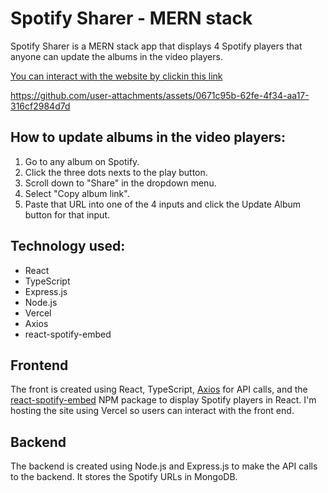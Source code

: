 # Spotify Sharer - MERN stack

Spotify Sharer is a MERN stack app that displays 4 Spotify players that anyone can update the albums in the video players.

[You can interact with the website by clickin this link](https://spotify-app-frontend-code.vercel.app/)

https://github.com/user-attachments/assets/0671c95b-62fe-4f34-aa17-316cf2984d7d

## How to update albums in the video players:

1. Go to any album on Spotify.
2. Click the three dots nexts to the play button.
3. Scroll down to "Share" in the dropdown menu.
4. Select "Copy album link".
5. Paste that URL into one of the 4 inputs and click the Update Album button for that input.

## Technology used:

- React
- TypeScript
- Express.js
- Node.js
- Vercel
- Axios
- react-spotify-embed

## Frontend

The front is created using React, TypeScript, [Axios](https://www.npmjs.com/package/axios) for API calls, and the [react-spotify-embed](https://www.npmjs.com/package/react-spotify-embed) NPM package to display Spotify players in React. I'm hosting the site using Vercel so users can interact with the front end.

## Backend

The backend is created using Node.js and Express.js to make the API calls to the backend. It stores the Spotify URLs in MongoDB.
